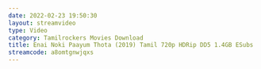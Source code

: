 ```yaml
---
date: 2022-02-23 19:50:30
layout: streamvideo
type: Video
category: Tamilrockers Movies Download
title: Enai Noki Paayum Thota (2019) Tamil 720p HDRip DD5 1.4GB ESubs
streamcode: a8omtgnwjqxs
---
```

